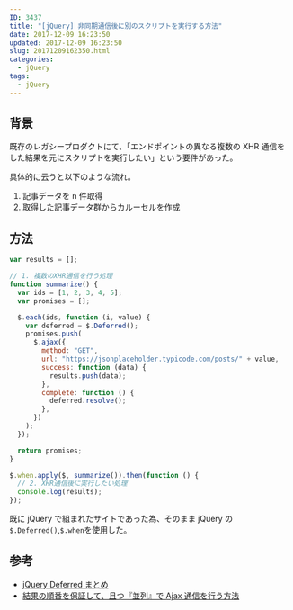 ```yaml
---
ID: 3437
title: "[jQuery] 非同期通信後に別のスクリプトを実行する方法"
date: 2017-12-09 16:23:50
updated: 2017-12-09 16:23:50
slug: 20171209162350.html
categories:
  - jQuery
tags:
  - jQuery
---
```


## 背景

既存のレガシープロダクトにて、「エンドポイントの異なる複数の XHR 通信をした結果を元にスクリプトを実行したい」という要件があった。

具体的に云うと以下のような流れ。

1. 記事データを n 件取得
2. 取得した記事データ群からカルーセルを作成

<!--more-->

## 方法

```javascript
var results = [];

// 1. 複数のXHR通信を行う処理
function summarize() {
  var ids = [1, 2, 3, 4, 5];
  var promises = [];

  $.each(ids, function (i, value) {
    var deferred = $.Deferred();
    promises.push(
      $.ajax({
        method: "GET",
        url: "https://jsonplaceholder.typicode.com/posts/" + value,
        success: function (data) {
          results.push(data);
        },
        complete: function () {
          deferred.resolve();
        },
      })
    );
  });

  return promises;
}

$.when.apply($, summarize()).then(function () {
  // 2. XHR通信後に実行したい処理
  console.log(results);
});
```

既に jQuery で組まれたサイトであった為、そのまま jQuery の`$.Deferred()`,`$.when`を使用した。

## 参考

- [jQuery Deferred まとめ](https://qiita.com/hththt/items/9f193fc10b79cdeea903)
- [結果の順番を保証して、且つ『並列』で Ajax 通信を行う方法](https://qiita.com/YusukeHirao/items/bca14c5f2fe4026fd4d7)

